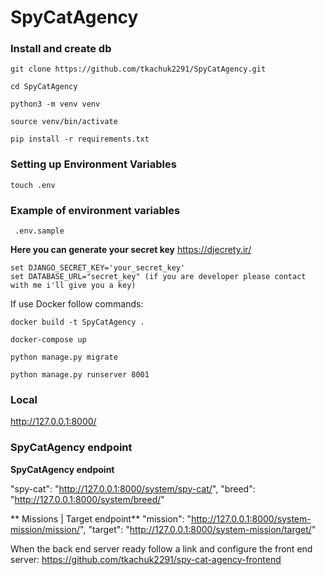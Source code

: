 # SpyCatAgency

###  Install  and create db
```shell
git clone https://github.com/tkachuk2291/SpyCatAgency.git
``` 
```shell
cd SpyCatAgency
```
```shell
python3 -m venv venv  
``` 
```shell
source venv/bin/activate  
```
```shell
pip install -r requirements.txt  
```
### Setting up Environment Variables
```shell
touch .env  
```
### Example of environment variables
``` 
 .env.sample 
```
**Here you can generate your secret key** 
https://djecrety.ir/ 
``` 
set DJANGO_SECRET_KEY='your_secret_key'
set DATABASE_URL="secret_key" (if you are developer please contact with me i'll give you a key)
```


If use Docker follow commands:

```shell
docker build -t SpyCatAgency . 
```

```shell
docker-compose up
```

```shell
python manage.py migrate  
```
```shell
python manage.py runserver 8001 
```

### Local
http://127.0.0.1:8000/

### SpyCatAgency endpoint 

**SpyCatAgency endpoint**

 "spy-cat": "http://127.0.0.1:8000/system/spy-cat/",
 "breed": "http://127.0.0.1:8000/system/breed/"

** Missions | Target endpoint**
    "mission": "http://127.0.0.1:8000/system-mission/mission/",
    "target": "http://127.0.0.1:8000/system-mission/target/"



When the back end server ready follow a link and configure the front end server:
https://github.com/tkachuk2291/spy-cat-agency-frontend





